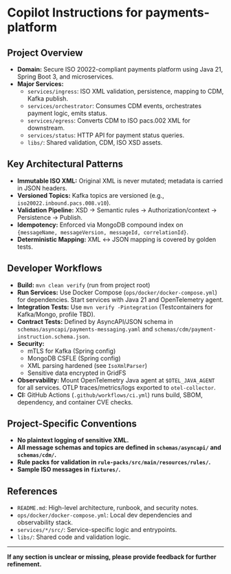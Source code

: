 # Copilot Instructions for payments-platform

## Project Overview
- **Domain:** Secure ISO 20022-compliant payments platform using Java 21, Spring Boot 3, and microservices.
- **Major Services:**
  - `services/ingress`: ISO XML validation, persistence, mapping to CDM, Kafka publish.
  - `services/orchestrator`: Consumes CDM events, orchestrates payment logic, emits status.
  - `services/egress`: Converts CDM to ISO pacs.002 XML for downstream.
  - `services/status`: HTTP API for payment status queries.
  - `libs/`: Shared validation, CDM, ISO XSD assets.

## Key Architectural Patterns
- **Immutable ISO XML:** Original XML is never mutated; metadata is carried in JSON headers.
- **Versioned Topics:** Kafka topics are versioned (e.g., `iso20022.inbound.pacs.008.v10`).
- **Validation Pipeline:** XSD → Semantic rules → Authorization/context → Persistence → Publish.
- **Idempotency:** Enforced via MongoDB compound index on `{messageName, messageVersion, messageId, correlationId}`.
- **Deterministic Mapping:** XML ↔ JSON mapping is covered by golden tests.

## Developer Workflows
- **Build:** `mvn clean verify` (run from project root)
- **Run Services:** Use Docker Compose (`ops/docker/docker-compose.yml`) for dependencies. Start services with Java 21 and OpenTelemetry agent.
- **Integration Tests:** Use `mvn verify -Pintegration` (Testcontainers for Kafka/Mongo, profile TBD).
- **Contract Tests:** Defined by AsyncAPI/JSON schema in `schemas/asyncapi/payments-messaging.yaml` and `schemas/cdm/payment-instruction.schema.json`.
- **Security:**
  - mTLS for Kafka (Spring config)
  - MongoDB CSFLE (Spring config)
  - XML parsing hardened (see `IsoXmlParser`)
  - Sensitive data encrypted in GridFS
- **Observability:** Mount OpenTelemetry Java agent at `$OTEL_JAVA_AGENT` for all services. OTLP traces/metrics/logs exported to `otel-collector`.
- **CI:** GitHub Actions (`.github/workflows/ci.yml`) runs build, SBOM, dependency, and container CVE checks.

## Project-Specific Conventions
- **No plaintext logging of sensitive XML.**
- **All message schemas and topics are defined in `schemas/asyncapi/` and `schemas/cdm/`.**
- **Rule packs for validation in `rule-packs/src/main/resources/rules/`.**
- **Sample ISO messages in `fixtures/`.**

## References
- `README.md`: High-level architecture, runbook, and security notes.
- `ops/docker/docker-compose.yml`: Local dev dependencies and observability stack.
- `services/*/src/`: Service-specific logic and entrypoints.
- `libs/`: Shared code and validation logic.

---

**If any section is unclear or missing, please provide feedback for further refinement.**
